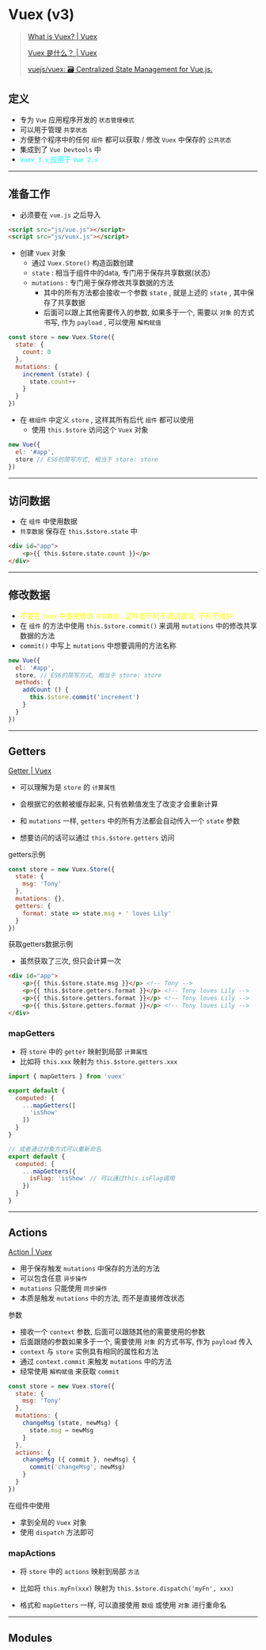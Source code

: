 # Vuex (v3)



> [What is Vuex? | Vuex](https://vuex.vuejs.org/)
>
> [Vuex 是什么？ | Vuex](https://vuex.vuejs.org/zh/)
>
> [vuejs/vuex: 🗃️ Centralized State Management for Vue.js.](https://github.com/vuejs/vuex)



## 定义

- 专为 `Vue` 应用程序开发的 `状态管理模式`
- 可以用于管理 `共享状态`
- 方便整个程序中的任何 `组件` 都可以获取 / 修改 `Vuex` 中保存的 `公共状态`
- 集成到了 `Vue Devtools` 中
- <span style="color: #0ff">`Vuex 3.x` 应用于 `Vue 2.x`</span>

---

## 准备工作

- 必须要在 `vue.js` 之后导入

```html
<script src="js/vue.js"></script>
<script src="js/vuex.js"></script>
```

- 创建 `Vuex` 对象
    - 通过 `Vuex.Store()` 构造函数创建
    - `state` : 相当于组件中的data, 专门用于保存共享数据(状态)
    - `mutations` : 专门用于保存修改共享数据的方法
        - 其中的所有方法都会接收一个参数 `state` , 就是上述的 `state` , 其中保存了共享数据
        - 后面可以跟上其他需要传入的参数, 如果多于一个, 需要以 `对象` 的方式书写, 作为 `payload` , 可以使用 `解构赋值`

```js
const store = new Vuex.Store({
  state: {
    count: 0
  },
  mutations: {
    increment (state) {
      state.count++
    }
  }
})
```

- 在 `根组件` 中定义 `store` , 这样其所有后代 `组件` 都可以使用
    - 使用 `this.$store` 访问这个 `Vuex` 对象

```js
new Vue({
  el: '#app',
  store // ES6的简写方式, 相当于 store: store
})
```

---

## 访问数据

- 在 `组件` 中使用数据
- `共享数据` 保存在 `this.$store.state` 中

```html
<div id="app">
    <p>{{ this.$store.state.count }}</p>
</div>
```

---

## 修改数据

- <span style="color: #ff0">不要在 `Vuex` 中直接修改 `共享数据` , 这样很不利于调试错误, 不利于维护</span>
- 在 `组件` 的方法中使用 `this.$store.commit()` 来调用 `mutations` 中的修改共享数据的方法
- `commit()` 中写上 `mutations` 中想要调用的方法名称

```js
new Vue({
  el: '#app',
  store, // ES6的简写方式, 相当于 store: store
  methods: {
    addCount () {
      this.$store.commit('increment')
    }
  }
})
```

---

## Getters

[Getter | Vuex](https://vuex.vuejs.org/zh/guide/getters.html#通过属性访问)

- 可以理解为是 `store` 的 `计算属性`
- 会根据它的依赖被缓存起来, 只有依赖值发生了改变才会重新计算

- 和 `mutations` 一样, `getters` 中的所有方法都会自动传入一个 `state` 参数
- 想要访问的话可以通过 `this.$store.getters` 访问

getters示例

```js
const store = new Vuex.Store({
  state: {
    msg: 'Tony'
  },
  mutations: {},
  getters: {
    format: state => state.msg + ' loves Lily'
  }
})
```

获取getters数据示例

- 虽然获取了三次, 但只会计算一次

```html
<div id="app">
  	<p>{{ this.$store.state.msg }}</p> <!-- Tony -->
    <p>{{ this.$store.getters.format }}</p> <!-- Tony loves Lily -->
    <p>{{ this.$store.getters.format }}</p> <!-- Tony loves Lily -->
    <p>{{ this.$store.getters.format }}</p> <!-- Tony loves Lily -->
</div>
```



### mapGetters

- 将 `store` 中的 `getter` 映射到局部 `计算属性`
- 比如将 `this.xxx` 映射为 `this.$store.getters.xxx`

```js
import { mapGetters } from 'vuex'

export default {
  computed: {
    ...mapGetters([
      'isShow'
    ])
  }
}

// 或者通过对象方式可以重新命名
export default {
  computed: {
    ...mapGetters({
      isFlag: 'isShow' // 可以通过this.isFlag调用
    })
  }
}
```

---

## Actions

[Action | Vuex](https://vuex.vuejs.org/zh/guide/actions.html)

- 用于保存触发 `mutations` 中保存的方法的方法
- 可以包含任意 `异步操作`
- `mutations` 只能使用 `同步操作` 
- 本质是触发 `mutations` 中的方法, 而不是直接修改状态

参数

- 接收一个 `context` 参数, 后面可以跟随其他的需要使用的参数
- 后面跟随的参数如果多于一个, 需要使用 `对象` 的方式书写, 作为 `payload` 传入
- `context` 与 `store` 实例具有相同的属性和方法
- 通过 `context.commit` 来触发 `mutations` 中的方法
- 经常使用 `解构赋值` 来获取 `commit`

```js
const store = new Vuex.store({
  state: {
    msg: 'Tony'
  },
  mutations: {
    changeMsg (state, newMsg) {
      state.msg = newMsg
    }
  },
  actions: {
    changeMsg ({ commit }, newMsg) {
      commit('changeMsg', newMsg)
    }
  }
})
```

在组件中使用

- 拿到全局的 `Vuex` 对象
- 使用 `dispatch` 方法即可



### mapActions

- 将 `store` 中的 `actions` 映射到局部 `方法`
- 比如将 `this.myFn(xxx)` 映射为 `this.$store.dispatch('myFn', xxx)`

- 格式和 `mapGetters` 一样, 可以直接使用 `数组` 或使用 `对象` 进行重命名

---

## Modules

